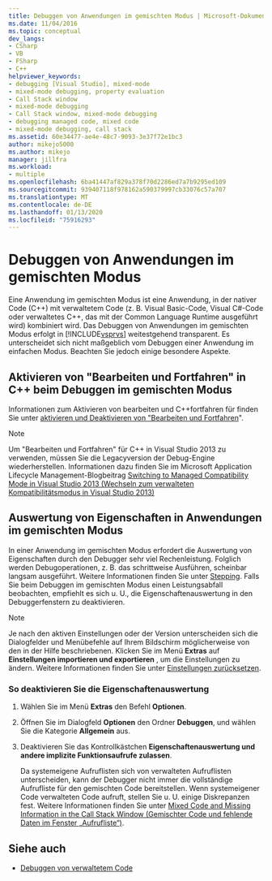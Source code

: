 ```yaml
---
title: Debuggen von Anwendungen im gemischten Modus | Microsoft-Dokumentation
ms.date: 11/04/2016
ms.topic: conceptual
dev_langs:
- CSharp
- VB
- FSharp
- C++
helpviewer_keywords:
- debugging [Visual Studio], mixed-mode
- mixed-mode debugging, property evaluation
- Call Stack window
- mixed-mode debugging
- Call Stack window, mixed-mode debugging
- debugging managed code, mixed code
- mixed-mode debugging, call stack
ms.assetid: 60e34477-ae4e-48c7-9093-3e37f72e1bc3
author: mikejo5000
ms.author: mikejo
manager: jillfra
ms.workload:
- multiple
ms.openlocfilehash: 6ba41447af829a378f70d2286ed7a7b9295ed109
ms.sourcegitcommit: 939407118f978162a590379997cb33076c57a707
ms.translationtype: MT
ms.contentlocale: de-DE
ms.lasthandoff: 01/13/2020
ms.locfileid: "75916293"
---
```

# <a name="debugging-mixed-mode-applications"></a>Debuggen von Anwendungen im gemischten Modus
Eine Anwendung im gemischten Modus ist eine Anwendung, in der nativer Code (C++) mit verwaltetem Code (z. B. Visual Basic-Code, Visual C#-Code oder verwaltetes C++, das mit der Common Language Runtime ausgeführt wird) kombiniert wird. Das Debuggen von Anwendungen im gemischten Modus erfolgt in [!INCLUDE[vsprvs](../code-quality/includes/vsprvs_md.md)] weitestgehend transparent. Es unterscheidet sich nicht maßgeblich vom Debuggen einer Anwendung im einfachen Modus. Beachten Sie jedoch einige besondere Aspekte.

## <a name="enable-c-edit-and-continue-in-mixed-mode-debugging"></a>Aktivieren von "Bearbeiten und Fortfahren" in C++ beim Debuggen im gemischten Modus

Informationen zum Aktivieren von bearbeiten und C++fortfahren für finden Sie unter [aktivieren und Deaktivieren von "Bearbeiten und Fortfahren](../debugger/how-to-enable-and-disable-edit-and-continue.md)".

> [!NOTE]
> Um "Bearbeiten und Fortfahren" für C++ in Visual Studio 2013 zu verwenden, müssen Sie die Legacyversion der Debug-Engine wiederherstellen. Informationen dazu finden Sie im Microsoft Application Lifecycle Management-Blogbeitrag [Switching to Managed Compatibility Mode in Visual Studio 2013 (Wechseln zum verwalteten Kompatibilitätsmodus in Visual Studio 2013)](https://devblogs.microsoft.com/devops/switching-to-managed-compatibility-mode-in-visual-studio-2013/)

## <a name="property-evaluation-in-mixed-mode-applications"></a>Auswertung von Eigenschaften in Anwendungen im gemischten Modus
 In einer Anwendung im gemischten Modus erfordert die Auswertung von Eigenschaften durch den Debugger sehr viel Rechenleistung. Folglich werden Debugoperationen, z. B. das schrittweise Ausführen, scheinbar langsam ausgeführt. Weitere Informationen finden Sie unter [Stepping](/previous-versions/visualstudio/visual-studio-2010/ek13f001(v=vs.100)). Falls Sie beim Debuggen im gemischten Modus einen Leistungsabfall beobachten, empfiehlt es sich u. U., die Eigenschaftenauswertung in den Debuggerfenstern zu deaktivieren.

> [!NOTE]
> Je nach den aktiven Einstellungen oder der Version unterscheiden sich die Dialogfelder und Menübefehle auf Ihrem Bildschirm möglicherweise von den in der Hilfe beschriebenen. Klicken Sie im Menü **Extras** auf **Einstellungen importieren und exportieren** , um die Einstellungen zu ändern. Weitere Informationen finden Sie unter [Einstellungen zurücksetzen](../ide/environment-settings.md#reset-settings).

### <a name="to-turn-off-property-evaluation"></a>So deaktivieren Sie die Eigenschaftenauswertung

1. Wählen Sie im Menü **Extras** den Befehl **Optionen**.

2. Öffnen Sie im Dialogfeld **Optionen** den Ordner **Debuggen**, und wählen Sie die Kategorie **Allgemein** aus.

3. Deaktivieren Sie das Kontrollkästchen **Eigenschaftenauswertung und andere implizite Funktionsaufrufe zulassen**.

   Da systemeigene Aufruflisten sich von verwalteten Aufruflisten unterscheiden, kann der Debugger nicht immer die vollständige Aufrufliste für den gemischten Code bereitstellen. Wenn systemeigener Code verwalteten Code aufruft, stellen Sie u. U. einige Diskrepanzen fest. Weitere Informationen finden Sie unter [Mixed Code and Missing Information in the Call Stack Window (Gemischter Code und fehlende Daten im Fenster „Aufrufliste“)](../debugger/mixed-code-and-missing-information-in-the-call-stack-window.md).

## <a name="see-also"></a>Siehe auch

- [Debuggen von verwaltetem Code](../debugger/debugging-managed-code.md)